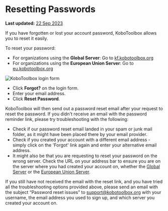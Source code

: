 # Resetting Passwords
**Last updated:** <a href="https://github.com/kobotoolbox/docs/blob/855616c6ac4634f2dc835438697aab6869c7f11a/source/reset_password.md" class="reference">22 Sep 2023</a>

If you have forgotten or lost your account password, KoboToolbox allows you to
reset it easily.

To reset your password:

-   For organizations using the **Global Server**:
    Go to
    [kf.kobotoolbox.org](https://kf.kobotoolbox.org)
-   For organizations using the **European Union Server**: Go
    to [eu.kobotoolbox.org](https://eu.kobotoolbox.org)

![KoboToolbox login form](/images/resetting_passwords/login_form.png)

-   Click **Forgot?** on the login form.
-   Enter your email address.
-   Click **Reset Password**.

KoboToolbox will then send out a password reset email after your request to
reset the password. If you didn't receive an email with the password reminder
link, please try troubleshooting with the following:

-   Check if our password reset email landed in your spam or junk mail folder,
    as it might have been placed there by your email provider.
-   Check if you created your account with a different email address - simply
    click on the 'Forgot' link again and enter your alternative email address.
-   It might also be that you are requesting to reset your password on the wrong
    server. Check the URL on your address bar to ensure you are on the server
    where you had created your account on,
    whether the [Global Server](https://kf.kobotoolbox.org) or the
    [European Union Server](https://eu.kobotoolbox.org]).

If you still have not received the email with the reset link, and you have tried
all the troubleshooting options provided above, please send an email with the
subject “Password reset issues” to
[support@kobotoolbox.org](mailto:support@kobotoolbox.org) with your username,
the email address you used to sign up, and which server you created your account
on.
